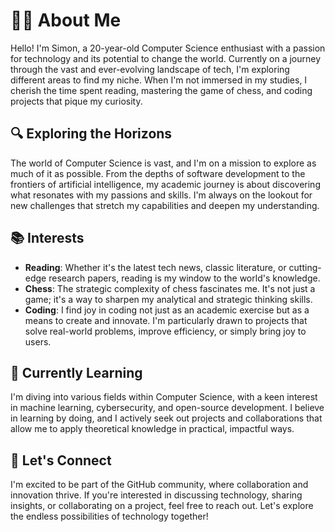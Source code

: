 # 👨‍💻 About Me

Hello! I'm Simon, a 20-year-old Computer Science enthusiast with a passion for technology and its potential to change the world. Currently on a journey through the vast and ever-evolving landscape of tech, I'm exploring different areas to find my niche. When I'm not immersed in my studies, I cherish the time spent reading, mastering the game of chess, and coding projects that pique my curiosity.

## 🔍 Exploring the Horizons

The world of Computer Science is vast, and I'm on a mission to explore as much of it as possible. From the depths of software development to the frontiers of artificial intelligence, my academic journey is about discovering what resonates with my passions and skills. I'm always on the lookout for new challenges that stretch my capabilities and deepen my understanding.

## 📚 Interests

- **Reading**: Whether it's the latest tech news, classic literature, or cutting-edge research papers, reading is my window to the world's knowledge.
- **Chess**: The strategic complexity of chess fascinates me. It's not just a game; it's a way to sharpen my analytical and strategic thinking skills.
- **Coding**: I find joy in coding not just as an academic exercise but as a means to create and innovate. I'm particularly drawn to projects that solve real-world problems, improve efficiency, or simply bring joy to users.

## 🌱 Currently Learning

I'm diving into various fields within Computer Science, with a keen interest in machine learning, cybersecurity, and open-source development. I believe in learning by doing, and I actively seek out projects and collaborations that allow me to apply theoretical knowledge in practical, impactful ways.

## 🤝 Let's Connect

I'm excited to be part of the GitHub community, where collaboration and innovation thrive. If you're interested in discussing technology, sharing insights, or collaborating on a project, feel free to reach out. Let's explore the endless possibilities of technology together!

